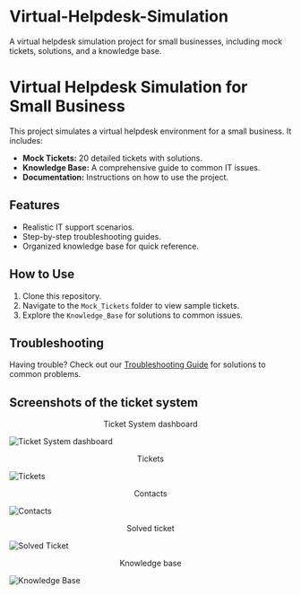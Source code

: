 # Virtual-Helpdesk-Simulation
A virtual helpdesk simulation project for small businesses, including mock tickets, solutions, and a knowledge base.


# Virtual Helpdesk Simulation for Small Business

This project simulates a virtual helpdesk environment for a small business. It includes:
- **Mock Tickets:** 20 detailed tickets with solutions.
- **Knowledge Base:** A comprehensive guide to common IT issues.
- **Documentation:** Instructions on how to use the project.

## Features
- Realistic IT support scenarios.
- Step-by-step troubleshooting guides.
- Organized knowledge base for quick reference.

## How to Use
1. Clone this repository.
2. Navigate to the `Mock_Tickets` folder to view sample tickets.
3. Explore the `Knowledge_Base` for solutions to common issues.


## Troubleshooting
Having trouble? Check out our [Troubleshooting Guide](path/to/your/table.md) for solutions to common problems.

## Screenshots of the ticket system

<div align="center">
Ticket System dashboard
</div>

![Ticket System dashboard](https://imgur.com/ZcA1AUs.png)

<div align="center">
Tickets
</div>

![Tickets](https://imgur.com/KHSCxhb.png)

<div align="center">
Contacts
</div>

![Contacts](https://imgur.com/Rg0iQkN.png)

<div align="center">
Solved ticket
</div>

![Solved Ticket](https://imgur.com/VVMGh7N.png)

<div align="center">
Knowledge base
</div>

![Knowledge Base](https://imgur.com/y3sqcrM.png)



